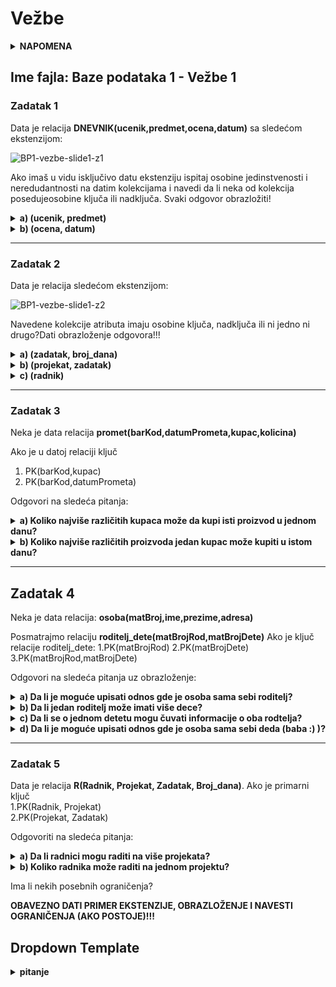 # Vežbe
<details>
  <summary><b>NAPOMENA</b></summary>
  Zadaci sa ekstenzijama se ne odnose na realnu situaciju. Posmatra se samo data tabela, nije bitno da li ključ neće biti zadovoljen u drugim slučajevima kada se dodaje novi red i slično. Bitno je samo proveriti da li važe uslovi za <b>datu</b> tabelu. 
</details>

## Ime fajla: Baze podataka 1 - Vežbe 1

### Zadatak 1
Data je relacija **DNEVNIK(ucenik,predmet,ocena,datum)** sa sledećom ekstenzijom:

![BP1-vezbe-slide1-z1](https://user-images.githubusercontent.com/65137355/99150597-9427be00-264a-11eb-8b58-bae1a9664817.png)

Ako imaš u vidu isključivo datu ekstenziju ispitaj osobine jedinstvenosti i neredudantnosti na datim kolekcijama i navedi da li neka od kolekcija posedujeosobine ključa ili nadključa. Svaki odgovor obrazložiti!

<details>
  <summary><b>a) (ucenik, predmet)</b></summary>
  <b>Rešenje:</b> Nadključ
  
  <b>Objšnjenje:</b> Atribut "Ucenik" je suvišan, tj. možemo jedinstveno odrediti bilo koji red samo sa atributom "Predmet" 
</details>

<details>
 <summary><b>b) (ocena, datum)</b></summary>
 <b>Rešenje:</b> Nadključ 
  
 <b>Objašnjenje:</b> Nema osobinu <i>neredudantnosti</i>. Moguće je jedinstveno odrediti svaki red samo pomoću atributa "Ocena".  
 Atribut "Datum" je suvišan u ključu.
</details>

***
### Zadatak 2

Data je relacija sledećom ekstenzijom:

![BP1-vezbe-slide1-z2](https://user-images.githubusercontent.com/65137355/99151651-8fb2d380-2651-11eb-85af-e8da86c924b0.png)

Navedene kolekcije atributa imaju osobine ključa, nadključa ili ni jedno ni drugo?Dati obrazloženje odgovora!!!
<details>
  <summary><b>a) (zadatak, broj_dana)</b></summary>
 <b>Rešenje:</b> Nadključ
  
 <b>Objašnjenje:</b> Nema osobinu <i>neredudantnosti</i>. Atribut "Zadatak" je suvišan. Moguće je jedinstveno odrediti odgovarajući red na osnovu vrednosti broja dana. Npr. ako je Broj_dana 25 mi možemo biti sigurni da je reč o 4. redu jer samo taj red ima vrednost atributa "Broj_dana" jednaku broju 25.
</details>

<details>
  <summary><b>b) (projekat, zadatak)</b></summary>
  <b>Rešenje:</b> Nije ni ključ ni nadključ
  
  <b>Objašnjenje:</b> Postoji više redova koji imaju jednake vrednosti za atribute "Projekat" i "Zadatak" pa iz tog razloga ne možemo odrediti o kom redu je reč. Npr. za vrednosti atributa "Projekat"=pr2 i "Zadatak"=z2 mi ne možemo znati o kojem redu je reč jer prvi, treći i četvrti red imaju te vrednosti za odgovarajući atribut.
</details>
    
<details>
  <summary><b>c) (radnik)</b></summary>
  <b>Rešenje:</b> Ključ
  
  <b>Objašnjenje:</b> Vrednosti atributa "Radnik" su jedinstvene pa iz tog razloga važi osobina <i>jedinstvenosti</i>. Ključ čini samo jedan atribut što znači da ne postoje atributi koji bi bili suvišni pa odatle sledi da važi i osobina <i>neredudantnosti</i>. Kako važi i osobina jedinstvenosti i osobina neredudantnosti možemo zaključiti da je data kolekcija atributa ključ.
</details>

***
### Zadatak 3
  
Neka je data relacija 
       **promet(barKod,datumPrometa,kupac,kolicina)**
  
Ako je u datoj relaciji ključ 
  1. PK(barKod,kupac)
  2. PK(barKod,datumPrometa)
  
Odgovori na sledeća pitanja:
<details>
  <summary><b>a) Koliko najviše različitih kupaca može da kupi isti proizvod u jednom danu? </b></summary></br>
  1. PK(barKod,kupac)</br>
  <b>Rešenje:</b> Beskonačno mnogo
  
  <b>Objašnjenje:</b> Iako atribut "barKod" ima istu vrednost, atribut "kupac" će imati različite vrednosti pa će i ključevi tih redova biti različiti što znači da možemo imati beskonačno različitih kupaca. Naravno svaki kupac će moći samo jednom da kupi dati proizvod</br>
  </br>
  2. PK(barKod,datumPrometa)</br>
  <b>Rešenje:</b> Samo jedan</br>
  <b>Objašnjenje:</b> Pita se koliko kupaca može biti u bazi ako su barKod i datumPrometa fiksni. Pošto su to atributi ključa, u bazi se može nalaziti samo jedan red za dati dan i proizvod tako da je najveći broj kupaca koji mogu kubiti isti prozivod u istom danu jedan. 
</details>
    
<details>
  <summary><b>b) Koliko najviše različitih proizvoda jedan kupac može kupiti u istom danu?</b></summary></br>
  1. PK(barKod,kupac)</br>
  <b>Rešenje:</b> Beskonačno mnogo
  
  <b>Objašnjenje:</b> Isto kao u slučaju 1. Vrednost atributa "kupac" je fiksna, a za vrednosti atributa "barKod" možemo imati neograničen broj različitih vrednosti.</br>
  </br>
  2. PK(barKod,datumPrometa)</br>
  <b>Rešenje:</b> Beskonačno mnogo</br>
  <b>Objašnjenje:</b> Fiksiran je datumPrometa i kupac koji je nekljucni atribut. Posto barKod nije fiksan to znaci da ce red biti jedinstven pa postoji beskonacno mnogo kljuceva
</details>


***
## Zadatak 4
Neka je data relacija: 
      **osoba(matBroj,ime,prezime,adresa)**

Posmatrajmo relaciju 
      **roditelj_dete(matBrojRod,matBrojDete)**
Ako je ključ relacije roditelj_dete: 
    1.PK(matBrojRod)
    2.PK(matBrojDete)
    3.PK(matBrojRod,matBrojDete)

Odgovori na sledeća pitanja uz obrazloženje:
<details>
  <summary><b>a) Da li je moguće upisati odnos gde je osoba sama sebi roditelj?</b></summary>
  <b>Rešenje:</b></br> 
  1. Da</br> 
  2. Da</br> 
  3. Da</br> 
</details>

<details>
  <summary><b>b) Da li jedan roditelj može imati više dece? </b></summary>
  <b>Rešenje:</b></br>  
  1. Ne</br> 
  2. Da</br> 
  3. Da</br> 
</details>

<details>
  <summary><b>c) Da li se o jednom detetu mogu čuvati informacije o oba rodtelja?</b></summary>
  <b>Rešenje:</b></br>
  1. Da</br> 
  2. Ne</br> 
  3. Da</br> 
</details>

<details>
  <summary><b>d) Da li je moguće upisati odnos gde je osoba sama sebi deda (baba :) )?</b></summary>
  <b>Rešenje:</b></br> 
  1. Da</br> 
  2. Da</br> 
  3. Da</br> 
</details>



***
### Zadatak 5
Data je relacija **R(Radnik, Projekat, Zadatak, Broj_dana)**. Ako je primarni ključ</br>
    1.PK(Radnik, Projekat)</br>
    2.PK(Projekat, Zadatak)</br>

Odgovoriti na sledeća pitanja:
<details>
  <summary><b>a) Da li radnici mogu raditi na više projekata?</b></summary>
  <b>Rešenje:</b> 
  
  <b>Objašnjenje:</b> 
</details>

<details>
  <summary><b>b) Koliko radnika može raditi na jednom projektu?</b></summary>
  <b>Rešenje:</b> 
  
  <b>Objašnjenje:</b> 
</details>

Ima li nekih posebnih ograničenja?

**OBAVEZNO DATI PRIMER EKSTENZIJE, OBRAZLOŽENJE I NAVESTI OGRANIČENJA (AKO POSTOJE)!!!**


Dropdown Template
---
<details>
  <summary><b>pitanje</b></summary>
  <b>Rešenje:</b> 
  
  <b>Objašnjenje:</b> 
</details>
